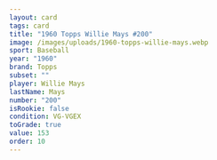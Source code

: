 ```yaml
---
layout: card
tags: card
title: "1960 Topps Willie Mays #200"
image: /images/uploads/1960-topps-willie-mays.webp
sport: Baseball
year: "1960"
brand: Topps
subset: ""
player: Willie Mays
lastName: Mays
number: "200"
isRookie: false
condition: VG-VGEX
toGrade: true
value: 153
order: 10
---
```

